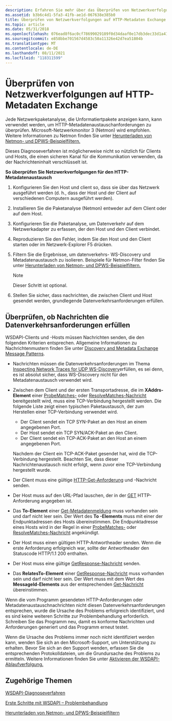 ```yaml
---
description: Erfahren Sie mehr über das Überprüfen von Netzwerkverfolgungen für den HTTP-Metadatenaustausch. Verwenden Sie eine Netzwerkpaketanalyse, die Unformatiertpakete anzeigt.
ms.assetid: b3b6c4d1-5fa3-41fb-ae1d-067638e385b0
title: Überprüfen von Netzwerkverfolgungen auf HTTP-Metadaten Exchange
ms.topic: article
ms.date: 05/31/2018
ms.openlocfilehash: 076ead8f6ac0cf78699029189f0d34daaf0e17db3dec33d1a41bedfd0167eb2c
ms.sourcegitcommit: e858bbe701567d4583c50a11326e42d7ea51804b
ms.translationtype: MT
ms.contentlocale: de-DE
ms.lasthandoff: 08/11/2021
ms.locfileid: "118311599"
---
```

# <a name="inspecting-network-traces-for-http-metadata-exchange"></a>Überprüfen von Netzwerkverfolgungen auf HTTP-Metadaten Exchange

Jede Netzwerkpaketanalyse, die Unformatiertpakete anzeigen kann, kann verwendet werden, um HTTP-Metadatenaustauschanforderungen zu überprüfen. Microsoft-Netzwerkmonitor 3 (Netmon) wird empfohlen. Weitere Informationen zu Netmon finden Sie unter [Herunterladen von Netmon- und DPWS-Beispielfiltern.](downloading-netmon-and-sample-dpws-filters.md)

Dieses Diagnoseverfahren ist möglicherweise nicht so nützlich für Clients und Hosts, die einen sicheren Kanal für die Kommunikation verwenden, da der Nachrichteninhalt verschlüsselt ist.

**So überprüfen Sie Netzwerkverfolgungen für den HTTP-Metadatenaustausch**

1.  Konfigurieren Sie den Host und client so, dass sie über das Netzwerk ausgeführt werden (d. h., dass der Host und der Client auf verschiedenen Computern ausgeführt werden).
2.  Installieren Sie die Paketanalyse (Netmon) entweder auf dem Client oder auf dem Host.
3.  Konfigurieren Sie die Paketanalyse, um Datenverkehr auf dem Netzwerkadapter zu erfassen, der den Host und den Client verbindet.
4.  Reproduzieren Sie den Fehler, indem Sie den Host und den Client starten oder im Netzwerk-Explorer F5 drücken.
5.  Filtern Sie die Ergebnisse, um datenverkehrs- WS-Discovery und Metadatenaustausch zu isolieren. Beispiele für Netmon-Filter finden Sie unter [Herunterladen von Netmon- und DPWS-Beispielfiltern.](downloading-netmon-and-sample-dpws-filters.md)
    > [!Note]  
    > Dieser Schritt ist optional.

     

6.  Stellen Sie sicher, dass nachrichten, die zwischen Client und Host gesendet werden, grundlegende Datenverkehrsanforderungen erfüllen.

## <a name="verifying-that-messages-meet-traffic-requirements"></a>Überprüfen, ob Nachrichten die Datenverkehrsanforderungen erfüllen

WSDAPI-Clients und -Hosts müssen Nachrichten senden, die den folgenden Kriterien entsprechen. Allgemeine Informationen zu Nachrichtenmustern finden Sie unter [Discovery and Metadata Exchange Message Patterns](discovery-and-metadata-exchange-message-patterns.md).

-   Nachrichten müssen die Datenverkehrsanforderungen im Thema [Inspecting Network Traces for UDP WS-Discovery](inspecting-network-traces-for-udp-ws-discovery.md)erfüllen, es sei denn, es ist absolut sicher, dass WS-Discovery nicht für den Metadatenaustausch verwendet wird.
-   Zwischen dem Client und der ersten Transportadresse, die im **XAddrs-Element** einer [ProbeMatches-](probematches-message.md) oder [ResolveMatches-Nachricht](resolvematches-message.md) bereitgestellt wird, muss eine TCP-Verbindung hergestellt werden. Die folgende Liste zeigt einen typischen Paketaustausch, der zum Herstellen einer TCP-Verbindung verwendet wird.
    -   Der Client sendet ein TCP SYN-Paket an den Host an einem angegebenen Port.
    -   Der Host sendet ein TCP SYN/ACK-Paket an den Client.
    -   Der Client sendet ein TCP-ACK-Paket an den Host an einem angegebenen Port.

    Nachdem der Client ein TCP-ACK-Paket gesendet hat, wird die TCP-Verbindung hergestellt. Beachten Sie, dass dieser Nachrichtenaustausch nicht erfolgt, wenn zuvor eine TCP-Verbindung hergestellt wurde.
-   Der Client muss eine gültige [HTTP-Get-Anforderung](get--metadata-exchange--http-request-and-message.md) und -Nachricht senden.
-   Der Host muss auf den URL-Pfad lauschen, der in der [GET](get--metadata-exchange--http-request-and-message.md) HTTP-Anforderung angegeben ist.
-   Das **To-Element** einer [Get-Metadatenmeldung](get--metadata-exchange--http-request-and-message.md) muss vorhanden sein und darf nicht leer sein. Der Wert des **To -Elements** muss mit einer der Endpunktadressen des Hosts übereinstimmen. Die Endpunktadresse eines Hosts wird in der Regel in einer [ProbeMatches-](probematches-message.md) oder [ResolveMatches-Nachricht](resolvematches-message.md) angekündigt.
-   Der Host muss einen gültigen HTTP-Antwortheader senden. Wenn die erste Anforderung erfolgreich war, sollte der Antwortheader den Statuscode HTTP/1.1 200 enthalten.
-   Der Host muss eine gültige [GetResponse-Nachricht](getresponse--metadata-exchange--message.md) senden.
-   Das **RelatesTo-Element** einer [GetResponse-Nachricht](getresponse--metadata-exchange--message.md) muss vorhanden sein und darf nicht leer sein. Der Wert muss mit dem Wert des **MessageId-Elements** aus der entsprechenden [Get-Nachricht](get--metadata-exchange--http-request-and-message.md) übereinstimmen.

Wenn die vom Programm gesendeten HTTP-Anforderungen oder Metadatenaustauschnachrichten nicht diesen Datenverkehrsanforderungen entsprechen, wurde die Ursache des Problems erfolgreich identifiziert, und es sind keine weiteren Schritte zur Problembehandlung erforderlich. Schreiben Sie das Programm neu, damit es konforme Nachrichten und Anforderungen generiert und das Programm erneut testet.

Wenn die Ursache des Problems immer noch nicht identifiziert werden kann, wenden Sie sich an den Microsoft-Support, um Unterstützung zu erhalten. Bevor Sie sich an den Support wenden, erfassen Sie die entsprechenden Protokolldateien, um die Grundursache des Problems zu ermitteln. Weitere Informationen finden Sie unter [Aktivieren der WSDAPI-Ablaufverfolgung.](enabling-wsdapi-tracing.md)

## <a name="related-topics"></a>Zugehörige Themen

<dl> <dt>

[WSDAPI-Diagnoseverfahren](wsdapi-diagnostic-procedures.md)
</dt> <dt>

[Erste Schritte mit WSDAPI – Problembehandlung](getting-started-with-wsdapi-troubleshooting.md)
</dt> <dt>

[Herunterladen von Netmon- und DPWS-Beispielfiltern](downloading-netmon-and-sample-dpws-filters.md)
</dt> </dl>

 

 



